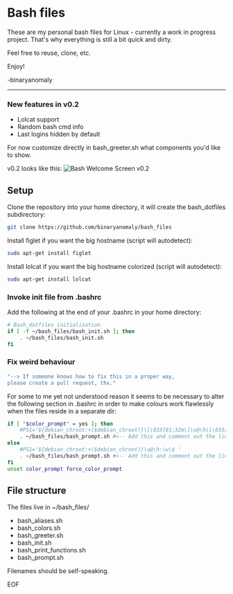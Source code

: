 # Bash files

These are my personal bash files for Linux - currently a work in progress project. That's why everything is still a bit quick and dirty.

Feel free to reuse, clone, etc.

Enjoy!

-binaryanomaly


---

### New features in v0.2
 - Lolcat support
 - Random bash cmd info
 - Last logins hidden by default

For now customize directly in bash_greeter.sh what components you'd like to show.

v0.2 looks like this: ![Bash Welcome Screen v0.2](http://i.imgur.com/jiCK38n.png "Bash Welcome Screen v0.2")


## Setup

Clone the repository into your home directory, it will create the bash_dotfiles subdirectory:

```bash
git clone https://github.com/binaryanomaly/bash_files
```

Install figlet if you want the big hostname (script will autodetect):

```bash
sudo apt-get install figlet
```

Install lolcat if you want the big hostname colorized (script will autodetect):

```bash
sudo apt-get install lolcat
```


### Invoke init file from .bashrc

Add the following at the end of your .bashrc in your home directory:

```bash
# Bash_dotfiles initialization
if [ -f ~/bash_files/bash_init.sh ]; then
    . ~/bash_files/bash_init.sh
fi
```

### Fix weird behaviour

```bash
"--> If someone knows how to fix this in a proper way,
please create a pull request, thx."
```

For some to me yet not understood reason it seems to be necessary to alter the following section in .bashrc in order to make colours work flawlessly when the files reside in a separate dir:

```bash
if [ "$color_prompt" = yes ]; then
    #PS1='${debian_chroot:+($debian_chroot)}\[\033[01;32m\]\u@\h\[\033[00m\]:\[\033[01;34m\]\w\[\033[00m\]\$ '
    . ~/bash_files/bash_prompt.sh #<-- Add this and comment out the line before with the prompt
else
    #PS1='${debian_chroot:+($debian_chroot)}\u@\h:\w\$ '
    . ~/bash_files/bash_prompt.sh #<-- Add this and comment out the line before with the prompt
fi
unset color_prompt force_color_prompt

```



## File structure

The files live in ~/bash_files/

 - bash_aliases.sh
 - bash_colors.sh
 - bash_greeter.sh
 - bash_init.sh
 - bash_print_functions.sh
 - bash_prompt.sh

Filenames should be self-speaking.

EOF